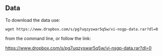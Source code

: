 

## Data 

To download the data use: 

```wget https://www.dropbox.com/s/pg7uqzyswar5q5w/vi-nsgp-data.rar?dl=0```

from the command line, or follow the link:

https://www.dropbox.com/s/pg7uqzyswar5q5w/vi-nsgp-data.rar?dl=0
